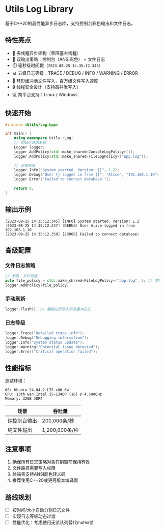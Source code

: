 # Utils Log Library

基于C++20的高性能异步日志库，支持控制台彩色输出和文件日志。

## 特性亮点
- 🚀 多线程异步架构（零阻塞主线程）
- 📂 双输出策略：控制台（ANSI彩色） + 文件日志
- ⏱️ 毫秒级时间戳（`2023-08-25 14:35:12.345`）
- 📊 五级日志等级：TRACE / DEBUG / INFO / WARNING / ERROR
- 🔄 环形缓冲池文件写入，百万级文件写入速度
- 🔒 线程安全设计（支持高并发写入）
- 💻 跨平台支持：Linux / Windows

## 快速开始

```c++
#include <Utils/Log.hpp>

int main() { 
    using namespace Utils::Log;
    // 初始化日志系统
    Logger logger;
    logger.AddPolicy(std::make_shared<ConsoleLogPolicy>());
    logger.AddPolicy(std::make_shared<FileLogPolicy>("app.log"));
    
    // 记录日志
    logger.Info("System started. Version: {}", 1.2);
    logger.Debug("User {} logged in from {}", "Alice", "192.168.1.10");
    logger.Error("Failed to connect database!");
    
    return 0;
}
```

## 输出示例

```
[2023-08-25 14:35:12.345] [INFO] System started. Version: 1.2 
[2023-08-25 14:35:12.347] [DEBUG] User Alice logged in from 192.168.1.10 
[2023-08-25 14:35:12.350] [ERROR] Failed to connect database!
```

## 高级配置

### 文件日志策略

```c++
// 参数：文件路径
auto file_policy = std::make_shared<FileLogPolicy>("app.log", ); // 文件路径
logger.AddPolicy(file_policy);
```

### 手动刷新

```c++
logger.Flush(); // 强制立即写入所有缓冲日志
```

### 日志等级

```c++
logger.Trace("Detailed trace info"); 
logger.Debug("Debugging information"); 
logger.Info("System status update"); 
logger.Warning("Potential issue detected"); 
logger.Error("Critical operation failed");
```

## 性能指标

测试环境：
```
OS: Ubuntu 24.04.2 LTS x86_64
CPU: 13th Gen Intel i5-1340P (16) @ 4.600GHz
Memory: 32GB DDR4
```
| 场景 | 吞吐量          |
|------|--------------|
| 纯控制台输出 | 200,000条/秒   |
| 纯文件输出 | 1,200,000条/秒 |

## 注意事项
1. 确保所有日志策略对象在销毁前保持有效
2. 文件路径需要写入权限
3. 终端需支持ANSI颜色转义码
4. 推荐使用C++20或更高版本编译器

## 路线规划
- [ ] 按时间/大小自动分割日志文件
- [ ] 实现日志等级动态过滤
- [ ] 性能优化：考虑使用无锁队列替代mutex锁